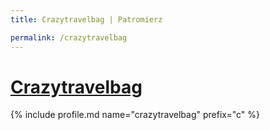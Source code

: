 ```yaml
---
title: Crazytravelbag | Patromierz

permalink: /crazytravelbag
---
```


# [Crazytravelbag](https://patronite.pl/crazytravelbag)

{% include profile.md name="crazytravelbag" prefix="c" %}
